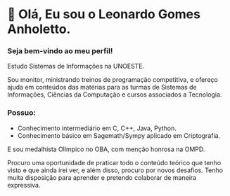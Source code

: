 # 👋 Olá, Eu sou o Leonardo Gomes Anholetto.

### Seja bem-vindo ao meu perfil!

Estudo Sistemas de Informações na UNOESTE.

Sou monitor, ministrando treinos de programação competitiva, e ofereço ajuda em conteúdos das matérias para as turmas de Sistemas de Informações, Ciências da Computação e cursos associados a Tecnologia.

### Possuo:
- Conhecimento intermediário em C, C++, Java, Python. 
- Conhecimento básico em Sagemath/Sympy aplicado em Criptografia. 

E sou medalhista Olímpico no OBA, com menção honrosa na OMPD.

Procuro uma oportunidade de praticar todo o conteúdo teórico que tenho visto e que ainda irei ver, e
além disso, procuro por novos desafios. Tenho muita disposição para aprender e pretendo colaborar
de maneira expressiva.
